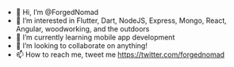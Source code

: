 - 👋 Hi, I’m @ForgedNomad
- 👀 I’m interested in Flutter, Dart, NodeJS, Express, Mongo, React, Angular, woodworking, and the outdoors 
- 🌱 I’m currently learning mobile app development
- 💞️ I’m looking to collaborate on anything!
- 📫 How to reach me, tweet me https://twitter.com/forgednomad

